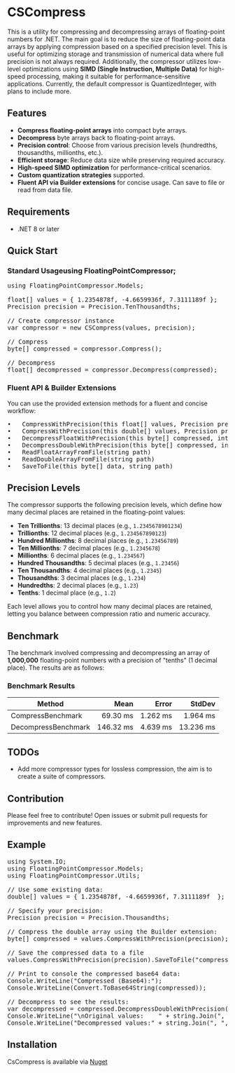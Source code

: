 # CSCompress

This is a utility for compressing and decompressing arrays of floating-point numbers for .NET. The main goal is to reduce the size of floating-point data arrays by applying compression based on a specified precision level. This is useful for optimizing storage and transmission of numerical data where full precision is not always required. Additionally, the compressor utilizes low-level optimizations using **SIMD (Single Instruction, Multiple Data)** for high-speed processing, making it suitable for performance-sensitive applications. Currently, the default compressor is QuantizedInteger, with plans to include more.

## Features
- **Compress floating-point arrays** into compact byte arrays.
- **Decompress** byte arrays back to floating-point arrays.
- **Precision control**: Choose from various precision levels (hundredths, thousandths, millionths, etc.).
- **Efficient storage**: Reduce data size while preserving required accuracy.
- **High-speed SIMD optimization** for performance-critical scenarios.
- **Custom quantization strategies** supported.
- **Fluent API via Builder extensions** for concise usage. Can save to file or read from data file.

## Requirements
- .NET 8 or later

## Quick Start

### Standard Usageusing FloatingPointCompressor;
<pre>
using FloatingPointCompressor.Models;

float[] values = { 1.2354878f, -4.6659936f, 7.3111189f };
Precision precision = Precision.TenThousandths;

// Create compressor instance
var compressor = new CSCompress<float>(values, precision);

// Compress
byte[] compressed = compressor.Compress();

// Decompress
float[] decompressed = compressor.Decompress(compressed);
</pre>

### Fluent API & Builder Extensions
You can use the provided extension methods for a fluent and concise workflow:
<pre>
•	CompressWithPrecision(this float[] values, Precision precision, IQuantizationStrategy<float>? strategy = null)
•	CompressWithPrecision(this double[] values, Precision precision, IQuantizationStrategy<double>? strategy = null)
•	DecompressFloatWithPrecision(this byte[] compressed, int originalLength, Precision precision, IQuantizationStrategy<float>? strategy = null)
•	DecompressDoubleWithPrecision(this byte[] compressed, int originalLength, Precision precision, IQuantizationStrategy<double>? strategy = null)
•	ReadFloatArrayFromFile(string path)
•	ReadDoubleArrayFromFile(string path)
•	SaveToFile(this byte[] data, string path) </pre>

## Precision Levels

The compressor supports the following precision levels, which define how many decimal places are retained in the floating-point values:

- **Ten Trillionths**: 13 decimal places (e.g., `1.2345678901234`)
- **Trillionths**: 12 decimal places (e.g., `1.234567890123`)
- **Hundred Millionths**: 8 decimal places (e.g., `1.23456789`)
- **Ten Millionths**: 7 decimal places (e.g., `1.2345678`)
- **Millionths**: 6 decimal places (e.g., `1.234567`)
- **Hundred Thousandths**: 5 decimal places (e.g., `1.23456`)
- **Ten Thousandths**: 4 decimal places (e.g., `1.2345`)
- **Thousandths**: 3 decimal places (e.g., `1.234`)
- **Hundredths**: 2 decimal places (e.g., `1.23`)
- **Tenths**: 1 decimal place (e.g., `1.2`)

Each level allows you to control how many decimal places are retained, letting you balance between compression ratio and numeric accuracy.

## Benchmark

The benchmark involved compressing and decompressing an array of **1,000,000** floating-point numbers with a precision of "tenths" (1 decimal place). The results are as follows:

### Benchmark Results

| Method              | Mean      | Error    | StdDev    |
|-------------------- |----------:|---------:|----------:|
| CompressBenchmark   |  69.30 ms | 1.262 ms |  1.964 ms |
| DecompressBenchmark | 146.32 ms | 4.639 ms | 13.236 ms |

## TODOs

- Add more compressor types for lossless compression, the aim is to create a suite of compressors.

## Contribution

Please feel free to contribute! Open issues or submit pull requests for improvements and new features.


## Example
<pre>
using System.IO;
using FloatingPointCompressor.Models;
using FloatingPointCompressor.Utils;

// Use some existing data:
double[] values = { 1.2354878f, -4.6659936f, 7.3111189f  };

// Specify your precision:
Precision precision = Precision.Thousandths;

// Compress the double array using the Builder extension:
byte[] compressed = values.CompressWithPrecision(precision);

// Save the compressed data to a file
values.CompressWithPrecision(precision).SaveToFile("compressed_doubles.txt");

// Print to console the compressed base64 data:
Console.WriteLine("Compressed (Base64):");
Console.WriteLine(Convert.ToBase64String(compressed));

// Decompress to see the results:
var decompressed = compressed.DecompressDoubleWithPrecision(values.Length, precision);
Console.WriteLine("\nOriginal values:    " + string.Join(", ", values.Select(v => v.ToString("G17"))));
Console.WriteLine("Decompressed values:" + string.Join(", ", decompressed.Select(v => v.ToString("G17"))));
</pre>

## Installation
CsCompress is available via  <a href='https://www.nuget.org/packages/cscompress'>Nuget</a>
